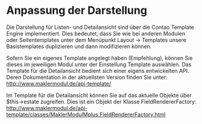 # Anpassung der Darstellung

Die Darstellung für Listen- und Detailansicht sind über die Contao Template Engine implementiert. Dies bedeutet, dass Sie wie bei anderen Modulen oder Seitentemplates unter dem Menüpunkt Layout -> Templates unsere Basistemplates duplizieren und dann modifizieren können.

Sofern Sie ein eigenes Template angelegt haben (Empfehlung), können Sie dieses im jeweiligen Modul unter der Einstellung Template auswählen.
Das Template für die Detailansicht bedient sich einer eigens entwickelten API. Deren Dokumentation in der aktuellsten Version finden Sie unter: http://www.maklermodul.de/api-template/

Im Template für die Detailansicht können Sie auf das aktuelle Objekte über $this->estate zugreifen. Dies ist ein Objekt der Klasse FieldRendererFactory: http://www.maklermodul.de/api-template/classes/MaklerModulMplus.FieldRendererFactory.html